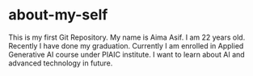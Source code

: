 # about-my-self
This is my first Git Repository.
My name is Aima Asif.
I am 22 years old.
Recently I have done my graduation.
Currently I am enrolled in Applied Generative AI course under PIAIC institute.
I want to learn about AI and advanced technology in future.

